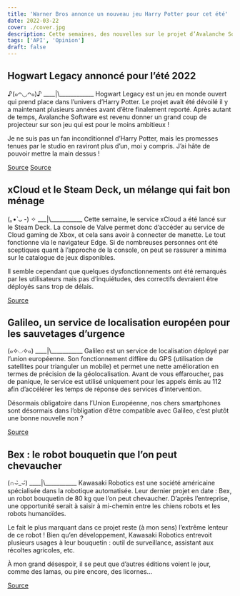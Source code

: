 ```yaml
---
title: 'Warner Bros annonce un nouveau jeu Harry Potter pour cet été'
date: 2022-03-22
cover: ./cover.jpg
description: Cette semaines, des nouvelles sur le projet d’Avalanche Software nommé Hogwart Legacy et qui prend place dans l’univers d’Harry Potter !
tags: ['API', 'Opinion']
draft: false
---
```


## Hogwart Legacy annoncé pour l’été 2022
♪(๑ᴖ◡ᴖ๑)♪
\_\_\_\_|\\\_\_\_\_\_\_\_\_\_\_\_\_
Hogwart Legacy est un jeu en monde ouvert qui prend place dans l’univers d’Harry Potter. Le projet avait été dévoilé il y a maintenant plusieurs années avant d’être finalement reporté. Après autant de temps, Avalanche Software est revenu donner un grand coup de projecteur sur son jeu qui est pour le moins ambitieux !

Je ne suis pas un fan inconditionnel d’Harry Potter, mais les promesses tenues par le studio en raviront plus d’un, moi y compris. J’ai hâte de pouvoir mettre la main dessus !

[Source](https://new-game-plus.fr/hogwarts-legacy-state-of-play/)   [Source](https://www.journaldugeek.com/2022/03/18/hogwarts-legacy-montre-enfin-son-gameplay-lors-dun-state-of-play-magique/)

## xCloud et le Steam Deck, un mélange qui fait bon ménage
(｡•̀ ᴗ -) ✧
\_\_\_|\\\_\_\_\_\_\_\_\_\_\_\_
Cette semaine, le service xCloud a été lancé sur le Steam Deck. La console de Valve permet donc d’accéder au service de Cloud gaming de Xbox, et cela sans avoir à connecter de manette. Le tout fonctionne via le navigateur Edge. Si de nombreuses personnes ont été sceptiques quant à l’approche de la console, on peut se rassurer a minima sur le catalogue de jeux disponibles.

Il semble cependant que quelques dysfonctionnements ont été remarqués par les utilisateurs mais pas d’inquiétudes, des correctifs devraient être déployés sans trop de délais.

[Source](https://www.numerama.com/tech/891411-vous-revez-dune-xbox-portable-le-game-pass-debarque-sur-le-steam-deck.html)

## Galileo, un service de localisation européen pour les sauvetages d’urgence
(๑✧◡✧๑)
\_\_\_\_|\\\_\_\_\_\_\_\_\_\_\_\_
Galileo est un service de localisation déployé par l’union européenne. Son fonctionnement diffère du GPS (utilisation de satellites pour trianguler un mobile) et permet une nette amélioration en termes de précision de la géolocalisation. Avant de vous effaroucher, pas de panique, le service est utilisé uniquement pour les appels émis au 112 afin d’accélérer les temps de réponse des services d’intervention.

Désormais obligatoire dans l’Union Européenne, nos chers smartphones sont désormais dans l’obligation d’être compatible avec Galileo, c’est plutôt une bonne nouvelle non ?

[Source](https://www.numerama.com/tech/889267-les-smartphones-nont-plus-le-choix-il-leur-faut-etre-compatible-avec-galileo.html)

## Bex : le robot bouquetin que l’on peut chevaucher
(∩⌣̀_⌣́)
\_\_\_\_|\\\_\_\_\_\_\_\_\_\_\_\_
Kawasaki Robotics est une société américaine spécialisée dans la robotique automatisée. Leur dernier projet en date : Bex, un robot bouquetin de 80 kg que l’on peut chevaucher. D’après l’entreprise, une opportunité serait à saisir à mi-chemin entre les chiens robots et les robots humanoïdes.

Le fait le plus marquant dans ce projet reste (à mon sens) l’extrême lenteur de ce robot ! Bien qu’en développement, Kawasaki Robotics entrevoit plusieurs usages à leur bouquetin : outil de surveillance, assistant aux récoltes agricoles, etc.

À mon grand désespoir, il se peut que d’autres éditions voient le jour, comme des lamas, ou pire encore, des licornes…

[Source](https://www.futura-sciences.com/tech/actualites/robotique-robot-bouquetin-cornes-on-peut-chevaucher-97332/)
